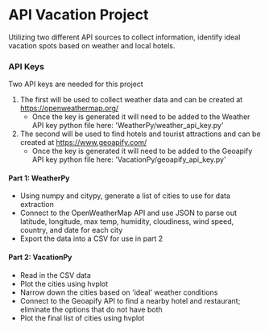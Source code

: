 # API Vacation Project
Utilizing two different API sources to collect information, identify ideal vacation spots based on weather and local hotels. 

### API Keys
Two API keys are needed for this project
1. The first will be used to collect weather data and can be created at https://openweathermap.org/
    - Once the key is generated it will need to be added to the Weather API key python file here: 'WeatherPy/weather_api_key.py'
2. The second will be used to find hotels and tourist attractions and can be created at https://www.geoapify.com/
    - Once the key is generated it will need to be added to the Geoapify API key python file here: 'VacationPy/geoapify_api_key.py'

#### Part 1: WeatherPy
- Using numpy and citypy, generate a list of cities to use for data extraction
- Connect to the OpenWeatherMap API and use JSON to parse out latitude, longitude, max temp, humidity, cloudiness, wind speed, country, and date for each city
- Export the data into a CSV for use in part 2

#### Part 2: VacationPy
- Read in the CSV data
- Plot the cities using hvplot
- Narrow down the cities based on 'ideal' weather conditions
- Connect to the Geoapify API to find a nearby hotel and restaurant; eliminate the options that do not have both
- Plot the final list of cities using hvplot
